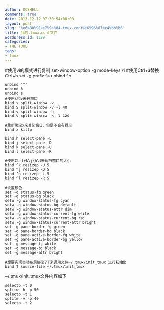 ```yaml
---
author: UCSHELL
comments: true
date: 2013-12-12 07:30:54+00:00
layout: post
slug: '%e6%88%91%e7%9a%84-tmux-conf%e6%96%87%e4%bb%b6'
title: 我的.tmux.conf文件
wordpress_id: 1199
categories:
- THE TOOL
tags:
- tmux
---
```


#使用vi的模式进行复制
    set-window-option -g mode-keys vi
    #使用Ctrl+a替换Ctrl+b
    set -g prefix ^a
    unbind ^b
    
    unbind '"'
    unbind %
    unbind s
    #使用s和v来开窗口
    bind s split-window -v
    bind S split-window -v -l 40
    bind v split-window -h
    bind V split-window -h -l 120
    
    #重新绑定x来关闭窗口，但是不会有提示
    bind x killp
    
    bind h select-pane -L
    bind j select-pane -D
    bind k select-pane -U
    bind l select-pane -R
    
    #使用Ctrl+k\j\h\l来调节窗口的大小
    bind ^k resizep -U 5
    bind ^j resizep -D 5
    bind ^h resizep -L 5
    bind ^l resizep -R 5
    
    #设置颜色
    set -g status-fg green
    set -g status-bg black
    setw -g window-status-fg cyan
    setw -g window-status-bg default
    setw -g window-status-attr dim
    setw -g window-status-current-fg white
    setw -g window-status-current-bg red
    setw -g window-status-current-attr bright
    set -g pane-border-fg green
    set -g pane-border-bg black
    set -g pane-active-border-fg white
    set -g pane-active-border-bg yellow
    set -g message-fg white
    set -g message-bg black
    set -g message-attr bright
    
    #想要实现自动布局绑定了T来调用文件~/.tmux/init_tmux 进行初始化
    bind T source-file ~/.tmux/init_tmux
    
    



~/.tmux/init_tmux文件内容如下

    
    
    selectp -t 0
    splitw -h -p 50
    selectp -t 1
    splitw -v -p 40 
    selectp -t 2
    
